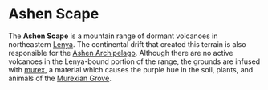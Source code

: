 # Ashen Scape

The **Ashen Scape** is a mountain range of dormant volcanoes in northeastern [Lenya](../). The continental drift that created this terrain is also responsible for the [Ashen Archipelago](../../ashen-archipelago). Although there are no active volcanoes in the Lenya-bound portion of the range, the grounds are infused with [murex](../../../../../artifacts/murex), a material which causes the purple hue in the soil, plants, and animals of the [Murexian Grove](../murexian-grove).
